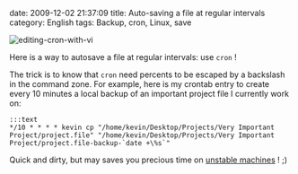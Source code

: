 date: 2009-12-02 21:37:09
title: Auto-saving a file at regular intervals
category: English
tags: Backup, cron, Linux, save

![editing-cron-with-vi](/static/uploads/2009/12/editing-cron-with-vi.jpg)

Here is a way to autosave a file at regular intervals: use `cron` !

The trick is to know that `cron` need percents to be escaped by a backslash in the command zone. For example, here is my crontab entry to create every 10 minutes a local backup of an important project file I currently work on:

    :::text
    */10 * * * * kevin cp "/home/kevin/Desktop/Projects/Very Important Project/project.file" "/home/kevin/Desktop/Projects/Very Important Project/project.file-backup-`date +\%s`"

Quick and dirty, but may saves you precious time on [unstable machines](http://twitter.com/kdeldycke/status/6158072244) ! ;)
